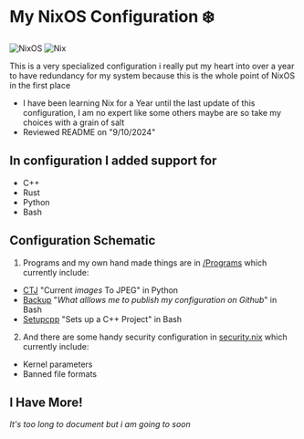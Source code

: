 # My NixOS Configuration ❄️

![NixOS](https://img.shields.io/badge/-NixOS-5277C3?style=flat-square&logo=nixos&logoColor=black) ![Nix](https://img.shields.io/badge/-Nix-7EBAFF?style=flat-square&logo=nixos&logoColor=black)

This is a very specialized configuration i really put my heart into over a year to have redundancy for my system because this is the whole point of NixOS in the first place

- I have been learning Nix for a Year until the last update of this configuration, I am no expert like some others maybe are so take my choices with a grain of salt
- Reviewed README on "9/10/2024"

## In configuration I added support for

- C++
- Rust
- Python
- Bash

## Configuration Schematic

1. Programs and my own hand made things are in [/Programs](https://github.com/Masrkai/Nix_Configuration/tree/main/Programs "Programs") which currently include:

* [CTJ](https://github.com/Masrkai/Nix_Configuration/blob/main/Programs/ctj.py "CTJ") "Current *images* To JPEG" in Python
* [Backup](https://github.com/Masrkai/Nix_Configuration/blob/main/Programs/backup.sh "backup.sh") "*What alllows me to publish my configuration on Github*" in Bash
* [Setupcpp](https://github.com/Masrkai/Nix_Configuration/blob/main/Programs/setupcpp.sh "setupcpp.sh") "Sets up a C++ Project" in Bash

2. And there are some handy security configuration in [security.nix](https://github.com/Masrkai/Nix_Configuration/blob/main/security.nix "security.nix") which currently include:

* Kernel parameters
* Banned file formats

## I Have More!

_It's too long to document but i am going to soon_
